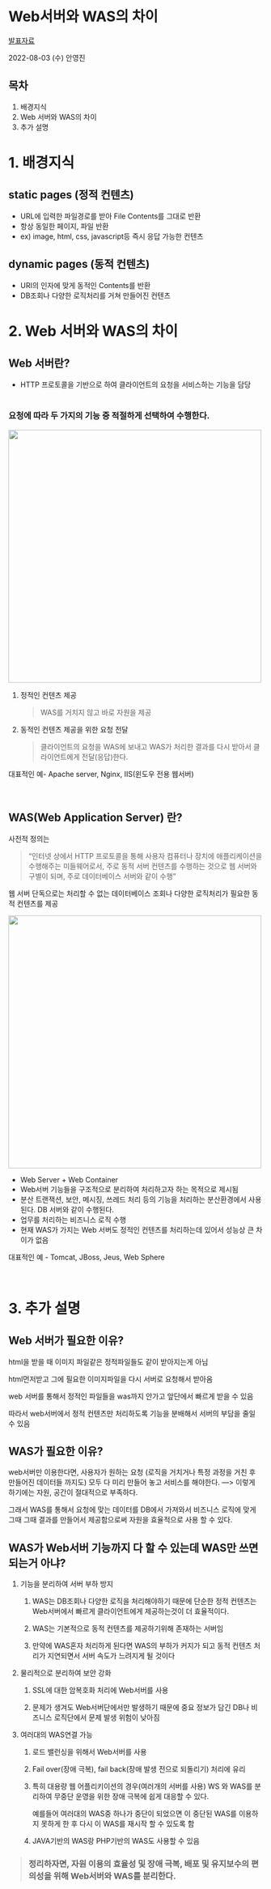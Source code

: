 # Web서버와 WAS의 차이
[발표자료](https://docs.google.com/presentation/d/1xE4Hx2AUvQgoN12EmOg4SF6IKRBCjnfhjTbEu3_Ox3w/edit?usp=sharing)

2022-08-03 (수) 안영진

## 목차
1. 배경지식
2. Web 서버와 WAS의 차이
3. 추가 설명

# 1. 배경지식
## static pages (정적 컨텐츠)

- URL에 입력한 파일경로를 받아 File Contents를 그대로 반환
- 항상 동일한 페이지, 파일 반환
- ex) image, html, css, javascript등 즉시 응답 가능한 컨텐츠

## dynamic pages (동적 컨텐츠)

- URI의 인자에 맞게 동적인 Contents를 반환
- DB조회나 다양한 로직처리를 거쳐 만들어진 컨텐츠


# 2. Web 서버와 WAS의 차이
## Web 서버란?

- HTTP 프로토콜을 기반으로 하여 클라이언트의 요청을 서비스하는 기능을 담당
<br/><br/>

### 요청에 따라 두 가지의 기능 중 적절하게 선택하여 수행한다.
<img src="https://www.webopedia.com/wp-content/uploads/2021/10/Web_Server_vs_App_Server_Diagram-1-1024x385.png" width="500" />

1. 정적인 컨텐츠 제공 
    > WAS를 거치지 않고 바로 자원을 제공
2. 동적인 컨텐츠 제공을 위한 요청 전달
    
    > 클라이언트의 요청을 WAS에 보내고 WAS가 처리한 결과를 다시 받아서 클라이언트에게 전달(응답)한다.


대표적인 예- Apache server, Nginx, IIS(윈도우 전용 웹서버)

<br/>

## WAS(Web Application Server) 란?

사전적 정의는

> “인터넷 상에서 HTTP 프로토콜을 통해 사용자 컴퓨터나 장치에 애플리케이션을 수행해주는 미들웨어로서, 주로 동적 서버 컨텐츠를 수행하는 것으로 웹 서버와 구별이 되며, 주로 데이터베이스 서버와 같이 수행”

웹 서버 단독으로는 처리할 수 없는 데이터베이스 조회나 다양한 로직처리가 필요한 동적 컨텐츠를 제공

<img src="https://gmlwjd9405.github.io/images/web/webserver-vs-was1.png" width="500" />

- Web Server + Web Container
- Web서버 기능들을 구조적으로 분리하여 처리하고자 하는 목적으로 제시됨
- 분산 트랜잭션, 보안, 메시징, 쓰레드 처리 등의 기능을 처리하는 분산환경에서 사용된다. DB 서버와 같이 수행된다.
- 업무를 처리하는 비즈니스 로직 수행
- 현재 WAS가 가지는 Web 서버도 정적인 컨텐츠를 처리하는데 있어서 성능상 큰 차이가 없음

대표적인 예 - Tomcat, JBoss, Jeus, Web Sphere

<br/>

# 3. 추가 설명
## Web 서버가 필요한 이유?

html을 받을 때 이미지 파일같은 정적파일들도 같이 받아지는게 아님

html먼저받고 그에 필요한 이미지파일을 다시 서버로 요청해서 받아옴

web 서버를 통해서 정적인 파일들을 was까지 안가고 앞단에서 빠르게 받을 수 있음

따라서 web서버에서 정적 컨텐츠만 처리하도록 기능을 분배해서 서버의 부담을 줄일 수 있음

## WAS가 필요한 이유?

web서버만 이용한다면, 사용자가 원하는 요청 (로직을 거치거나 특정 과정을 거친 후 만들어진 데이터들 까지도) 모두 다 미리 만들어 놓고 서비스를 해야한다. —> 이렇게 하기에는 자원, 공간이 절대적으로 부족하다.

그래서 WAS를 통해서 요청에 맞는 데이터를 DB에서 가져와서 비즈니스 로직에 맞게 그때 그때 결과를 만들어서 제공함으로써 자원을 효율적으로 사용 할 수 있다.

## WAS가 Web서버 기능까지 다 할 수 있는데 WAS만 쓰면 되는거 아냐?

1. 기능을 분리하여 서버 부하 방지
    1. WAS는 DB조회나 다양한 로직을 처리해야하기 때문에 단순한 정적 
    컨텐츠는 Web서버에서 빠르게 클라이언트에게 제공하는것이 더 효율적이다.

    2. WAS는 기본적으로 동적 컨텐츠를 제공하기위해 존재하는 서버임

    3. 만약에 WAS혼자 처리하게 된다면 WAS의 부하가 커지가 되고 동적 컨텐츠 처리가 지연되면서 서버 속도가 느려지게 될 것이다
2. 물리적으로 분리하여 보안 강화
    1. SSL에 대한 암복호화 처리에 Web서버를 사용 

    2. 문제가 생겨도 Web서버단에서만 발생하기 때문에 중요 정보가 담긴 DB나 비즈니스 로직단에서 문제 발생 위험이 낮아짐
3. 여러대의 WAS연결 가능
    1. 로드 밸런싱을 위해서 Web서버를 사용

    2. Fail over(장애 극복), fail back(장애 발생 전으로 되돌리기) 처리에 유리

    3. 특히 대용량 웹 어플리키이션의 경우(여러개의 서버를 사용) WS 와 WAS를 분리하여 무중단 운영을 위한 장애 극복에 쉽게 대응할 수 있다.

        예를들어 여러대의 WAS중 하나가 중단이 되었으면 이 중단된 WAS를 이용하지 못하게 한 후 다시 이 WAS를 재시작 할 수 있도록 함
    
    3. JAVA기반의 WAS랑 PHP기반의 WAS도 사용할 수 있음

> ### 정리하자면, 자원 이용의 효율성 및 장애 극복, 배포 및 유지보수의 편의성을 위해 Web서버와 WAS를 분리한다.